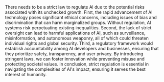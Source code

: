 There needs to be a strict law to regulate AI due to the potential risks associated with its unchecked growth. First, the rapid advancement of AI technology poses significant ethical concerns, including issues of bias and discrimination that can harm marginalized groups. Without regulation, AI systems risk perpetuating existing inequalities. Second, the lack of strict oversight can lead to harmful applications of AI, such as surveillance, misinformation, and autonomous weaponry, all of which could threaten individual rights and global security. Third, a regulatory framework would establish accountability among AI developers and businesses, ensuring that they prioritize safety, transparency, and user privacy. By introducing stringent laws, we can foster innovation while preventing misuse and protecting societal values. In conclusion, strict regulation is essential in navigating the complexities of AI's impact, ensuring it serves the best interest of humanity.
